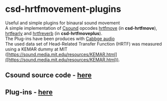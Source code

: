 # csd-hrtfmovement-plugins
Useful and simple plugins for binaural sound movement
<br>
A simple implementation of [Csound](https://csound.com/) opcodes [hrtfmove](http://www.csounds.com/manual/html/hrtfmove.html) (in **csd-hrtfmove**), [hrtfearly](http://www.csounds.com/manual/html/hrtfearly.html) and [hrtfreverb](http://www.csounds.com/manual/html/hrtfreverbi.html) (in **csd-hrtfmoveplus**).
<br>
The Plug-ins have been produces with [Cabbge audio](https://cabbageaudio.com/)
<br>
The used data set of Head-Related Transfer Function (HRTF) was measured using a KEMAR dummy at MIT ([https://sound.media.mit.edu/resources/KEMAR.html]([https://sound.media.mit.edu/resources/KEMAR.html)). 
<br>
## Csound source code - [here](https://github.com/alessandrofiordelmondo/csd-hrtfmovement-plugins/tree/main/csound-code)
## Plug-ins - [here](https://github.com/alessandrofiordelmondo/csd-hrtfmovement-plugins/tree/main/plug-ins)
